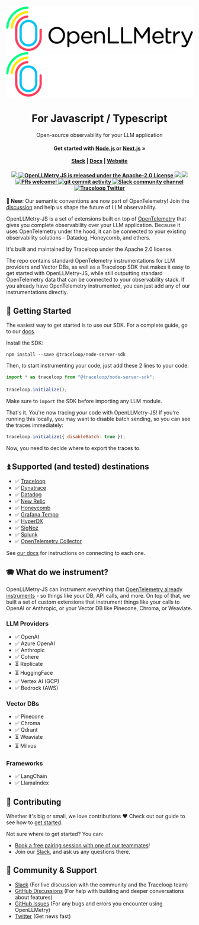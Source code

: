 <p align="center">
<a href="https://www.traceloop.com/openllmetry#gh-light-mode-only">
<img width="600" src="https://raw.githubusercontent.com/traceloop/openllmetry/main/img/logo-light.png">
</a>
<a href="https://www.traceloop.com/openllmetry#gh-dark-mode-only">
<img width="600" src="https://raw.githubusercontent.com/traceloop/openllmetry/main/img/logo-dark.png">
</a>
</p>
<h1 align="center">For Javascript / Typescript</h1>
<p align="center">
  <p align="center">Open-source observability for your LLM application</p>
</p>
<h4 align="center">
    Get started with <a href="https://traceloop.com/docs/openllmetry/getting-started-ts"><strong>Node.js </strong></a>
    or <a href="https://traceloop.com/docs/openllmetry/getting-started-nextjs"><strong>Next.js</strong></a> »
    <br />
    <br />
  <a href="https://traceloop.com/slack">Slack</a> |
  <a href="https://traceloop.com/docs/openllmetry/introduction">Docs</a> |
  <a href="https://www.traceloop.com/openllmetry">Website</a>
</h4>

<h4 align="center">
   <a href="https://www.npmjs.com/package/@traceloop/node-server-sdk">
    <img src="https://badge.fury.io/js/@traceloop%2Fnode-server-sdk.svg">
  </a>
   <a href="https://github.com/traceloop/openllmetry-js/blob/main/LICENSE">
    <img src="https://img.shields.io/badge/license-Apache 2.0-blue.svg" alt="OpenLLMetry JS is released under the Apache-2.0 License">
  </a>
  <a href="https://github.com/traceloop/openllmetry-js/actions/workflows/ci.yml">
  <img src="https://github.com/traceloop/openllmetry-js/actions/workflows/ci.yml/badge.svg">
  </a>
  <a href="https://www.ycombinator.com/companies/traceloop"><img src="https://img.shields.io/website?color=%23f26522&down_message=Y%20Combinator&label=Backed&logo=ycombinator&style=flat-square&up_message=Y%20Combinator&url=https%3A%2F%2Fwww.ycombinator.com"></a>
  <a href="https://github.com/traceloop/openllmetry-js/blob/main/CONTRIBUTING.md">
    <img src="https://img.shields.io/badge/PRs-Welcome-brightgreen" alt="PRs welcome!" />
  </a>
  <a href="https://github.com/traceloop/openllmetry-js/issues">
    <img src="https://img.shields.io/github/commit-activity/m/traceloop/openllmetry-js" alt="git commit activity" />
  </a>
  <a href="https://traceloop.com/slack">
    <img src="https://img.shields.io/badge/chat-on%20Slack-blueviolet" alt="Slack community channel" />
  </a>
  <a href="https://twitter.com/traceloopdev">
    <img src="https://img.shields.io/badge/follow-%40traceloopdev-1DA1F2?logo=twitter&style=social" alt="Traceloop Twitter" />
  </a>
</h4>

**🎉 New**:
Our semantic conventions are now part of OpenTelemetry! Join the [discussion](https://github.com/open-telemetry/community/blob/1c71595874e5d125ca92ec3b0e948c4325161c8a/projects/llm-semconv.md) and help us shape the future of LLM observability.

OpenLLMetry-JS is a set of extensions built on top of [OpenTelemetry](https://opentelemetry.io/) that gives you complete observability over your LLM application. Because it uses OpenTelemetry under the hood, it can be connected to your existing observability solutions - Datadog, Honeycomb, and others.

It's built and maintained by Traceloop under the Apache 2.0 license.

The repo contains standard OpenTelemetry instrumentations for LLM providers and Vector DBs, as well as a Traceloop SDK that makes it easy to get started with OpenLLMetry-JS, while still outputting standard OpenTelemetry data that can be connected to your observability stack.
If you already have OpenTelemetry instrumented, you can just add any of our instrumentations directly.

## 🚀 Getting Started

The easiest way to get started is to use our SDK.
For a complete guide, go to our [docs](https://traceloop.com/docs/openllmetry/getting-started-ts).

Install the SDK:

```shell
npm install --save @traceloop/node-server-sdk
```

Then, to start instrumenting your code, just add these 2 lines to your code:

```js
import * as traceloop from "@traceloop/node-server-sdk";

traceloop.initialize();
```

Make sure to `import` the SDK before importing any LLM module.

That's it. You're now tracing your code with OpenLLMetry-JS!
If you're running this locally, you may want to disable batch sending, so you can see the traces immediately:

```js
traceloop.initialize({ disableBatch: true });
```

Now, you need to decide where to export the traces to.

## ⏫ Supported (and tested) destinations

- ✅ [Traceloop](https://www.traceloop.com/docs/openllmetry/integrations/traceloop)
- ✅ [Dynatrace](https://www.traceloop.com/docs/openllmetry/integrations/dynatrace)
- ✅ [Datadog](https://www.traceloop.com/docs/openllmetry/integrations/datadog)
- ✅ [New Relic](https://www.traceloop.com/docs/openllmetry/integrations/newrelic)
- ✅ [Honeycomb](https://www.traceloop.com/docs/openllmetry/integrations/honeycomb)
- ✅ [Grafana Tempo](https://www.traceloop.com/docs/openllmetry/integrations/grafana)
- ✅ [HyperDX](https://www.traceloop.com/docs/openllmetry/integrations/hyperdx)
- ✅ [SigNoz](https://www.traceloop.com/docs/openllmetry/integrations/signoz)
- ✅ [Splunk](https://www.traceloop.com/docs/openllmetry/integrations/splunk)
- ✅ [OpenTelemetry Collector](https://www.traceloop.com/docs/openllmetry/integrations/otel-collector)

See [our docs](https://traceloop.com/docs/openllmetry/integrations/exporting) for instructions on connecting to each one.

## 🪗 What do we instrument?

OpenLLMetry-JS can instrument everything that [OpenTelemetry already instruments](https://github.com/open-telemetry/opentelemetry-js-contrib/tree/main/plugins/node) - so things like your DB, API calls, and more. On top of that, we built a set of custom extensions that instrument things like your calls to OpenAI or Anthropic, or your Vector DB like Pinecone, Chroma, or Weaviate.

### LLM Providers

- ✅ OpenAI
- ✅ Azure OpenAI
- ✅ Anthropic
- ✅ Cohere
- ⏳ Replicate
- ⏳ HuggingFace
- ✅ Vertex AI (GCP)
- ✅ Bedrock (AWS)

### Vector DBs

- ✅ Pinecone
- ✅ Chroma
- ✅ Qdrant
- ⏳ Weaviate
- ⏳ Milvus

### Frameworks

- ✅ LangChain
- ✅ LlamaIndex

## 🌱 Contributing

Whether it's big or small, we love contributions ❤️ Check out our guide to see how to [get started](https://traceloop.com/docs/openllmetry/contributing/overview).

Not sure where to get started? You can:

- [Book a free pairing session with one of our teammates](mailto:nir@traceloop.com?subject=Pairing%20session&body=I'd%20like%20to%20do%20a%20pairing%20session!)!
- Join our <a href="https://traceloop.com/slack">Slack</a>, and ask us any questions there.

## 💚 Community & Support

- [Slack](https://traceloop.com/slack) (For live discussion with the community and the Traceloop team)
- [GitHub Discussions](https://github.com/traceloop/openllmetry-js/discussions) (For help with building and deeper conversations about features)
- [GitHub Issues](https://github.com/traceloop/openllmetry-js/issues) (For any bugs and errors you encounter using OpenLLMetry)
- [Twitter](https://twitter.com/traceloopdev) (Get news fast)
